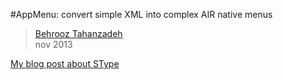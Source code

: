 #AppMenu: convert simple XML into complex AIR native menus
> [Behrooz Tahanzadeh](http://b-tz.com)<br/>
> nov 2013

[My blog post about SType](http://b-tz.com/2013/11/appmenu-class/)<br/>
